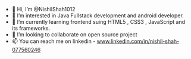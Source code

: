 - 👋 Hi, I’m @NishilShah1012
- 👀 I’m interested in Java Fullstack development and android developer.
- 🌱 I’m currently learning frontend suing HTML5 , CSS3 , JavaScript and its frameworks.
- 💞️ I’m looking to collaborate on open source project
- 📫 You can reach me on linkedin - www.linkedin.com/in/nishil-shah-077560246 

<!---
NishilShah1012/NishilShah1012 is a ✨ special ✨ repository because its `README.md` (this file) appears on your GitHub profile.
You can click the Preview link to take a look at your changes.
--->
